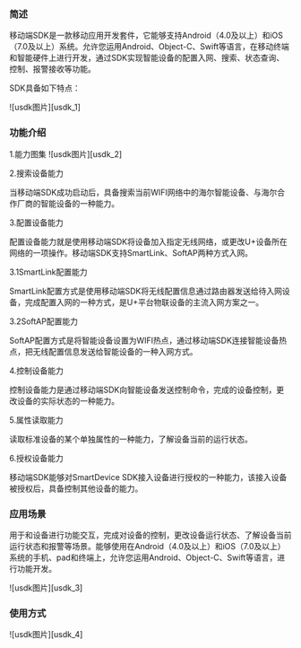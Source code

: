 
###  简述

移动端SDK是一款移动应用开发套件，它能够支持Android（4.0及以上）和iOS（7.0及以上）系统。允许您运用Android、Object-C、Swift等语言，在移动终端和智能硬件上进行开发，通过SDK实现智能设备的配置入网、搜索、状态查询、控制、报警接收等功能。

SDK具备如下特点：

![usdk图片][usdk_1]

### 功能介绍

1.能力图集
![usdk图片][usdk_2]

2.搜索设备能力

当移动端SDK成功启动后，具备搜索当前WIFI网络中的海尔智能设备、与海尔合作厂商的智能设备的一种能力。

3.配置设备能力


配置设备能力就是使用移动端SDK将设备加入指定无线网络，或更改U+设备所在网络的一项操作。移动端SDK支持SmartLink、SoftAP两种方式入网。

3.1SmartLink配置能力

SmartLink配置方式是使用移动端SDK将无线配置信息通过路由器发送给待入网设备，完成配置入网的一种方式，是U+平台物联设备的主流入网方案之一。

3.2SoftAP配置能力

SoftAP配置方式是将智能设备设置为WIFI热点，通过移动端SDK连接智能设备热点，把无线配置信息发送给智能设备的一种入网方式。

4.控制设备能力


控制设备能力是通过移动端SDK向智能设备发送控制命令，完成的设备控制，更改设备的实际状态的一种能力。

5.属性读取能力

读取标准设备的某个单独属性的一种能力，了解设备当前的运行状态。

6.授权设备能力

移动端SDK能够对SmartDevice SDK接入设备进行授权的一种能力，该接入设备被授权后，具备控制其他设备的能力。
### 应用场景

用于和设备进行功能交互，完成对设备的控制，更改设备运行状态、了解设备当前运行状态和报警等场景。能够使用在Android（4.0及以上）和iOS（7.0及以上）系统的手机、pad和终端上，允许您运用Android、Object-C、Swift等语言，进行功能开发。

![usdk图片][usdk_3]

### 使用方式

![usdk图片][usdk_4]




[^-^]:常用图片注释
[usdk_1]:__https://haier-iot.github.io/guide/zh-cn/_media/_usdk/usdk_1.png
[usdk_2]:__https://haier-iot.github.io/guide/zh-cn/_media/_usdk/usdk_2.png
[usdk_3]:__https://haier-iot.github.io/guide/zh-cn/_media/_usdk/usdk_3.png
[usdk_4]:__https://haier-iot.github.io/guide/zh-cn/_media/_usdk/usdk_4.png

[^-^]:文本连接注释
[usdk_document_url]:_document/_usdk/uSDK5.0_Phone_Android开发手册_20180717173928794.pdf
[usdk_document_url]:_document/_usdk/uSDK5.0_Phone_iOS开发手册_20180717172937633.pdf